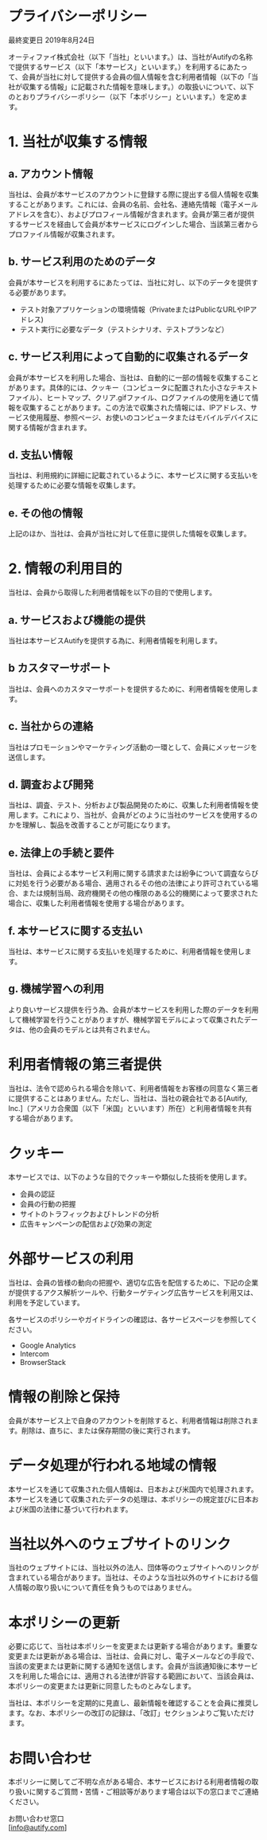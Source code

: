 # プライバシーポリシー

最終変更日 2019年8月24日

オーティファイ株式会社（以下「当社」といいます。）は、当社がAutifyの名称で提供するサービス（以下「本サービス」といいます。）を利用するにあたって、会員が当社に対して提供する会員の個人情報を含む利用者情報（以下の「当社が収集する情報」に記載された情報を意味します。）の取扱いについて、以下のとおりプライバシーポリシー（以下「本ポリシー」といいます。）を定めます。


# 1. 当社が収集する情報


## a. アカウント情報

当社は、会員が本サービスのアカウントに登録する際に提出する個人情報を収集することがあります。これには、会員の名前、会社名、連絡先情報（電子メールアドレスを含む）、およびプロフィール情報が含まれます。会員が第三者が提供するサービスを経由して会員が本サービスにログインした場合、当該第三者からプロファイル情報が収集されます。


## b. サービス利用のためのデータ

会員が本サービスを利用するにあたっては、当社に対し、以下のデータを提供する必要があります。



*   テスト対象アプリケーションの環境情報（PrivateまたはPublicなURLやIPアドレス)
*   テスト実行に必要なデータ（テストシナリオ、テストプランなど）


## c. サービス利用によって自動的に収集されるデータ

会員が本サービスを利用した場合、当社は、自動的に一部の情報を収集することがあります。具体的には、クッキー（コンピュータに配置された小さなテキストファイル）、ヒートマップ、クリア.gifファイル、ログファイルの使用を通じて情報を収集することがあります。この方法で収集された情報には、IPアドレス、サービス使用履歴、参照ページ、お使いのコンピュータまたはモバイルデバイスに関する情報が含まれます。


## d. 支払い情報

当社は、利用規約に詳細に記載されているように、本サービスに関する支払いを処理するために必要な情報を収集します。


## e. その他の情報

上記のほか、当社は、会員が当社に対して任意に提供した情報を収集します。


# 2. 情報の利用目的

当社は、会員から取得した利用者情報を以下の目的で使用します。


## a. サービスおよび機能の提供

当社は本サービスAutifyを提供する為に、利用者情報を利用します。


## b カスタマーサポート

当社は、会員へのカスタマーサポートを提供するために、利用者情報を使用します。


## c. 当社からの連絡

当社はプロモーションやマーケティング活動の一環として、会員にメッセージを送信します。


## d. 調査および開発

当社は、調査、テスト、分析および製品開発のために、収集した利用者情報を使用します。これにより、当社が、会員がどのように当社のサービスを使用するのかを理解し、製品を改善することが可能になります。


## e. 法律上の手続と要件

当社は、会員による本サービス利用に関する請求または紛争について調査ならびに対処を行う必要がある場合、適用されるその他の法律により許可されている場合、または規制当局、政府機関その他の権限のある公的機関によって要求された場合に、収集した利用者情報を使用する場合があります。


## f. 本サービスに関する支払い

当社は、本サービスに関する支払いを処理するために、利用者情報を使用します。


## g. 機械学習への利用

より良いサービス提供を行う為、会員が本サービスを利用した際のデータを利用して機械学習を行うことがありますが、機械学習モデルによって収集されたデータは、他の会員のモデルとは共有されません。


# 利用者情報の第三者提供

当社は、法令で認められる場合を除いて、利用者情報をお客様の同意なく第三者に提供することはありません。ただし、当社は、当社の親会社である[Autify, Inc.]（アメリカ合衆国（以下「米国」といいます）所在）と利用者情報を共有する場合があります。


# クッキー

本サービスでは、以下のような目的でクッキーや類似した技術を使用します。



*   会員の認証
*   会員の行動の把握
*   サイトのトラフィックおよびトレンドの分析
*   広告キャンペーンの配信および効果の測定


# 外部サービスの利用

当社は、会員の皆様の動向の把握や、適切な広告を配信するために、下記の企業が提供するアクス解析ツールや、行動ターゲティング広告サービスを利用又は、利用を予定しています。

各サービスのポリシーやガイドラインの確認は、各サービスページを参照してください。



*   Google Analytics
*   Intercom
*   BrowserStack


# 情報の削除と保持

会員が本サービス上で自身のアカウントを削除すると、利用者情報は削除されます。削除は、直ちに、または保存期間の後に実行されます。


# データ処理が行われる地域の情報

本サービスを通じて収集された個人情報は、日本および米国内で処理されます。本サービスを通じて収集されたデータの処理は、本ポリシーの規定並びに日本および米国の法律に基づいて行われます。


# 当社以外へのウェブサイトのリンク

当社のウェブサイトには、当社以外の法人、団体等のウェブサイトへのリンクが含まれている場合があります。当社は、そのような当社以外のサイトにおける個人情報の取り扱いについて責任を負うものではありません。


# 本ポリシーの更新

必要に応じて、当社は本ポリシーを変更または更新する場合があります。重要な変更または更新がある場合は、当社は、会員に対し、電子メールなどの手段で、当該の変更または更新に関する通知を送信します。会員が当該通知後に本サービスを利用した場合には、適用される法律が許容する範囲において、当該会員は、本ポリシーの変更または更新に同意したものとみなします。

当社は、本ポリシーを定期的に見直し、最新情報を確認することを会員に推奨します。なお、本ポリシーの改訂の記録は、「改訂」セクションよりご覧いただけます。


# お問い合わせ

本ポリシーに関してご不明な点がある場合、本サービスにおける利用者情報の取り扱いに関するご質問・苦情・ご相談等があります場合は以下の窓口までご連絡ください。

 

お問い合わせ窓口<br>
[info@autify.com]


